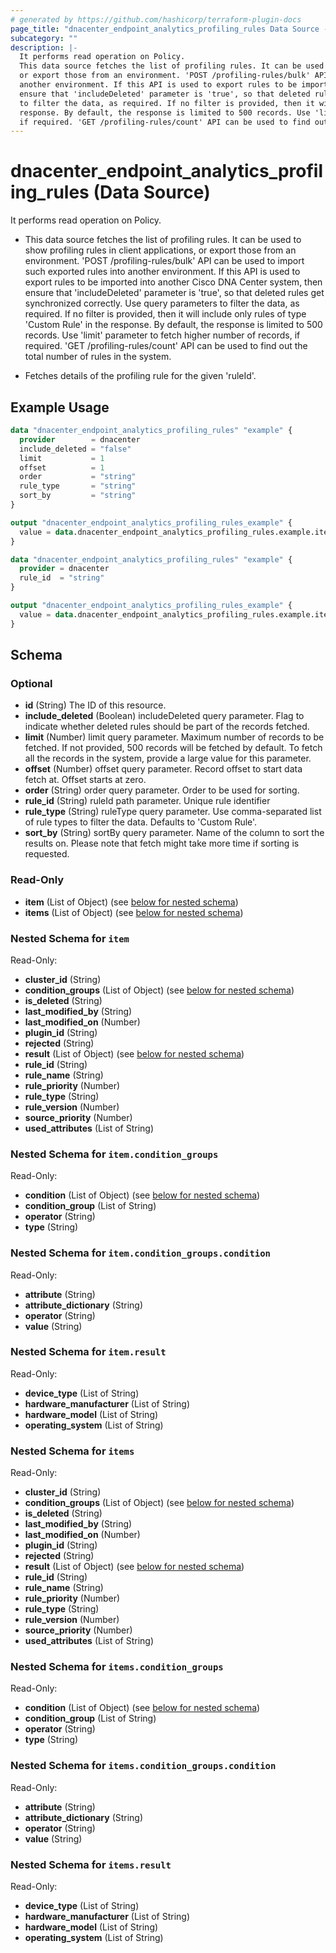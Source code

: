 ```yaml
---
# generated by https://github.com/hashicorp/terraform-plugin-docs
page_title: "dnacenter_endpoint_analytics_profiling_rules Data Source - terraform-provider-dnacenter"
subcategory: ""
description: |-
  It performs read operation on Policy.
  This data source fetches the list of profiling rules. It can be used to show profiling rules in client applications,
  or export those from an environment. 'POST /profiling-rules/bulk' API can be used to import such exported rules into
  another environment. If this API is used to export rules to be imported into another Cisco DNA Center system, then
  ensure that 'includeDeleted' parameter is 'true', so that deleted rules get synchronized correctly. Use query parameters
  to filter the data, as required. If no filter is provided, then it will include only rules of type 'Custom Rule' in the
  response. By default, the response is limited to 500 records. Use 'limit' parameter to fetch higher number of records,
  if required. 'GET /profiling-rules/count' API can be used to find out the total number of rules in the system.Fetches details of the profiling rule for the given 'ruleId'.
---
```


# dnacenter_endpoint_analytics_profiling_rules (Data Source)

It performs read operation on Policy.

- This data source fetches the list of profiling rules. It can be used to show profiling rules in client applications,
or export those from an environment. 'POST /profiling-rules/bulk' API can be used to import such exported rules into
another environment. If this API is used to export rules to be imported into another Cisco DNA Center system, then
ensure that 'includeDeleted' parameter is 'true', so that deleted rules get synchronized correctly. Use query parameters
to filter the data, as required. If no filter is provided, then it will include only rules of type 'Custom Rule' in the
response. By default, the response is limited to 500 records. Use 'limit' parameter to fetch higher number of records,
if required. 'GET /profiling-rules/count' API can be used to find out the total number of rules in the system.

- Fetches details of the profiling rule for the given 'ruleId'.

## Example Usage

```terraform
data "dnacenter_endpoint_analytics_profiling_rules" "example" {
  provider        = dnacenter
  include_deleted = "false"
  limit           = 1
  offset          = 1
  order           = "string"
  rule_type       = "string"
  sort_by         = "string"
}

output "dnacenter_endpoint_analytics_profiling_rules_example" {
  value = data.dnacenter_endpoint_analytics_profiling_rules.example.items
}

data "dnacenter_endpoint_analytics_profiling_rules" "example" {
  provider = dnacenter
  rule_id  = "string"
}

output "dnacenter_endpoint_analytics_profiling_rules_example" {
  value = data.dnacenter_endpoint_analytics_profiling_rules.example.item
}
```

<!-- schema generated by tfplugindocs -->
## Schema

### Optional

- **id** (String) The ID of this resource.
- **include_deleted** (Boolean) includeDeleted query parameter. Flag to indicate whether deleted rules should be part of the records fetched.
- **limit** (Number) limit query parameter. Maximum number of records to be fetched. If not provided, 500 records will be fetched by default. To fetch all the records in the system, provide a large value for this parameter.
- **offset** (Number) offset query parameter. Record offset to start data fetch at. Offset starts at zero.
- **order** (String) order query parameter. Order to be used for sorting.
- **rule_id** (String) ruleId path parameter. Unique rule identifier
- **rule_type** (String) ruleType query parameter. Use comma-separated list of rule types to filter the data. Defaults to 'Custom Rule'.
- **sort_by** (String) sortBy query parameter. Name of the column to sort the results on. Please note that fetch might take more time if sorting is requested.

### Read-Only

- **item** (List of Object) (see [below for nested schema](#nestedatt--item))
- **items** (List of Object) (see [below for nested schema](#nestedatt--items))

<a id="nestedatt--item"></a>
### Nested Schema for `item`

Read-Only:

- **cluster_id** (String)
- **condition_groups** (List of Object) (see [below for nested schema](#nestedobjatt--item--condition_groups))
- **is_deleted** (String)
- **last_modified_by** (String)
- **last_modified_on** (Number)
- **plugin_id** (String)
- **rejected** (String)
- **result** (List of Object) (see [below for nested schema](#nestedobjatt--item--result))
- **rule_id** (String)
- **rule_name** (String)
- **rule_priority** (Number)
- **rule_type** (String)
- **rule_version** (Number)
- **source_priority** (Number)
- **used_attributes** (List of String)

<a id="nestedobjatt--item--condition_groups"></a>
### Nested Schema for `item.condition_groups`

Read-Only:

- **condition** (List of Object) (see [below for nested schema](#nestedobjatt--item--condition_groups--condition))
- **condition_group** (List of String)
- **operator** (String)
- **type** (String)

<a id="nestedobjatt--item--condition_groups--condition"></a>
### Nested Schema for `item.condition_groups.condition`

Read-Only:

- **attribute** (String)
- **attribute_dictionary** (String)
- **operator** (String)
- **value** (String)



<a id="nestedobjatt--item--result"></a>
### Nested Schema for `item.result`

Read-Only:

- **device_type** (List of String)
- **hardware_manufacturer** (List of String)
- **hardware_model** (List of String)
- **operating_system** (List of String)



<a id="nestedatt--items"></a>
### Nested Schema for `items`

Read-Only:

- **cluster_id** (String)
- **condition_groups** (List of Object) (see [below for nested schema](#nestedobjatt--items--condition_groups))
- **is_deleted** (String)
- **last_modified_by** (String)
- **last_modified_on** (Number)
- **plugin_id** (String)
- **rejected** (String)
- **result** (List of Object) (see [below for nested schema](#nestedobjatt--items--result))
- **rule_id** (String)
- **rule_name** (String)
- **rule_priority** (Number)
- **rule_type** (String)
- **rule_version** (Number)
- **source_priority** (Number)
- **used_attributes** (List of String)

<a id="nestedobjatt--items--condition_groups"></a>
### Nested Schema for `items.condition_groups`

Read-Only:

- **condition** (List of Object) (see [below for nested schema](#nestedobjatt--items--condition_groups--condition))
- **condition_group** (List of String)
- **operator** (String)
- **type** (String)

<a id="nestedobjatt--items--condition_groups--condition"></a>
### Nested Schema for `items.condition_groups.condition`

Read-Only:

- **attribute** (String)
- **attribute_dictionary** (String)
- **operator** (String)
- **value** (String)



<a id="nestedobjatt--items--result"></a>
### Nested Schema for `items.result`

Read-Only:

- **device_type** (List of String)
- **hardware_manufacturer** (List of String)
- **hardware_model** (List of String)
- **operating_system** (List of String)


